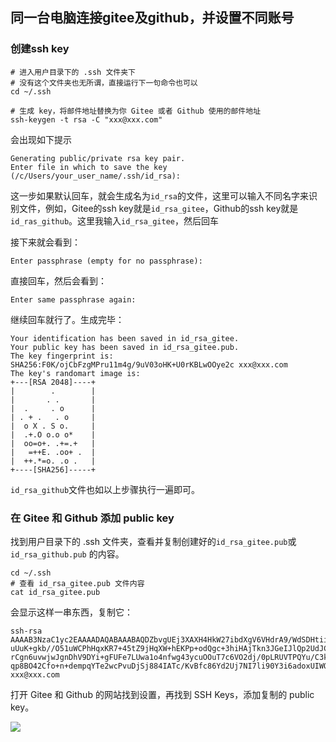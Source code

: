 ## 同一台电脑连接gitee及github，并设置不同账号

### 创建ssh key

	# 进入用户目录下的 .ssh 文件夹下
	# 没有这个文件夹也无所谓，直接运行下一句命令也可以
	cd ~/.ssh
	
	# 生成 key，将邮件地址替换为你 Gitee 或者 Github 使用的邮件地址
	ssh-keygen -t rsa -C "xxx@xxx.com"

会出现如下提示

	Generating public/private rsa key pair.
	Enter file in which to save the key (/c/Users/your_user_name/.ssh/id_rsa): 

这一步如果默认回车，就会生成名为`id_rsa`的文件，这里可以输入不同名字来识别文件，例如，Gitee的ssh key就是`id_rsa_gitee`，Github的ssh key就是`id_ras_github`。这里我输入`id_rsa_gitee`，然后回车

接下来就会看到：

	Enter passphrase (empty for no passphrase):

直接回车，然后会看到：

	Enter same passphrase again:

继续回车就行了。生成完毕：

	Your identification has been saved in id_rsa_gitee.
	Your public key has been saved in id_rsa_gitee.pub.
	The key fingerprint is:
	SHA256:F0K/ojCbFzgMPru11m4g/9uV03oHK+U0rKBLwOOye2c xxx@xxx.com
	The key's randomart image is:
	+---[RSA 2048]----+
	|        .        |
	|       . .       |
	|  .     . o      |
	| . + .   . o     |
	|  o X . S o.     |
	|  .+.O o.o o*    |
	|  oo=o+. .+=.+   |
	|   =++E. .oo+ .  |
	|  ++.*=o. .o .   |
	+----[SHA256]-----+

`id_rsa_github`文件也如以上步骤执行一遍即可。

### 在 Gitee 和 Github 添加 public key

找到用户目录下的 .ssh 文件夹，查看并复制创建好的`id_rsa_gitee.pub`或`id_rsa_github.pub` 的内容。

	cd ~/.ssh
	# 查看 id_rsa_gitee.pub 文件内容
	cat id_rsa_gitee.pub

会显示这样一串东西，复制它：

	ssh-rsa AAAAB3NzaC1yc2EAAAADAQABAAABAQDZbvgUEj3XAXH4HkW27ibdXgV6VHdrA9/WdSDHtiiC55mjPvxj3OtPxIbpeJmhWyHiJWR6
	uUuK+gkb//O51uWCPhHqxKR7+45tZ9jHqXW+hEKPp+odQgc+3hiHAjTkn3JGeIJlQp2UdJCDHBrp+kcgVeg91+y7cU3ufaUQ/hpD
	rCgn6uvwjwJgnDhV9DYi+gFUFe7LUwa1o4nfwg43ycuOOuT7c6VO2dj/0pLRUVTPQYu/C3kaaPVedir7mKIu/dM6Ec44bhYTp1Dq
	qp8BO42Cfo+n+dempqYTe2wcPvuDjSj884IATc/KvBfc86Yd2Uj7NI7li90Y3i6adoxUIWQh xxx@xxx.com

打开 Gitee 和 Github 的网站找到设置，再找到 SSH Keys，添加复制的 public key。

![](https://i.imgur.com/melkfYE.png)


